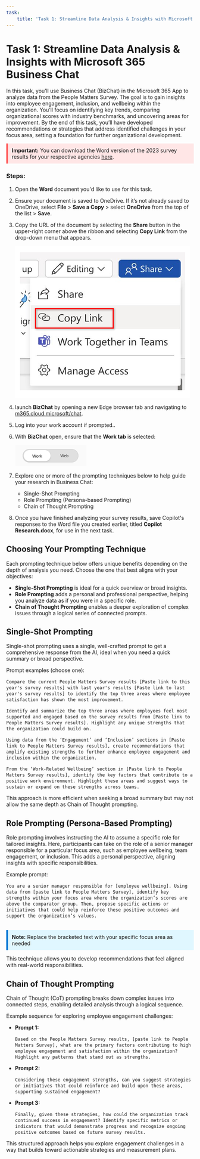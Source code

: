 ```yaml
---
task:
    title: 'Task 1: Streamline Data Analysis & Insights with Microsoft 365 Business Chat'
---
```


# Task 1: Streamline Data Analysis & Insights with Microsoft 365 Business Chat

In this task, you’ll use Business Chat (BizChat) in the Microsoft 365 App to analyze data from the People Matters Survey. The goal is to gain insights into employee engagement, inclusion, and wellbeing within the organization. You’ll focus on identifying key trends, comparing organizational scores with industry benchmarks, and uncovering areas for improvement. By the end of this task, you’ll have developed recommendations or strategies that address identified challenges in your focus area, setting a foundation for further organizational development.

<div style="background-color: #ffe6e6; padding: 10px; border-left: 5px solid #ff5c5c;"> <strong>Important:</strong> You can download the Word version of the 2023 survey results for your respective agencies <a href="https://vpsc.vic.gov.au/workforce-data-state-of-the-public-sector/data-sets-and-results/people-matter-survey-2023-results-by-organisation/" target="_blank">here</a>. </div> 

### Steps:

1. Open the **Word** document you'd like to use for this task.

1. Ensure your document is saved to OneDrive. If it’s not already saved to OneDrive, select **File** > **Save a Copy** > select **OneDrive** from the top of the list > **Save**.

1. Copy the URL of the document by selecting the **Share** button in the upper-right corner above the ribbon and selecting **Copy Link** from the drop-down menu that appears.

    ![Screenshot showing the Share menu and the Copy Link option highlighted.](../Media/share-menu-with-copy-link.png)

1. launch **BizChat** by opening a new Edge browser tab and navigating to <a href="https://m365.cloud.microsoft/chat" target="_blank">m365.cloud.microsoft/chat</a>.

1. Log into your work account if prompted..

1. With **BizChat** open, ensure that the **Work tab** is selected:

    ![Screenshot showing web tab in BizChat.](../Media/work-tab.png)

1. Explore one or more of the prompting techniques below to help guide your research in Business Chat:

    - Single-Shot Prompting
    - Role Prompting (Persona-based Prompting)
    - Chain of Thought Prompting

1. Once you have finished analyzing your survey results, save Copilot's responses to the Word file you created earlier, titled **Copilot Research.docx**, for use in the next task.

## Choosing Your Prompting Technique

Each prompting technique below offers unique benefits depending on the depth of analysis you need. Choose the one that best aligns with your objectives:

- **Single-Shot Prompting** is ideal for a quick overview or broad insights.
- **Role Prompting** adds a personal and professional perspective, helping you analyze data as if you were in a specific role.
- **Chain of Thought Prompting** enables a deeper exploration of complex issues through a logical series of connected prompts.


## Single-Shot Prompting

Single-shot prompting uses a single, well-crafted prompt to get a comprehensive response from the AI, ideal when you need a quick summary or broad perspective.

Prompt examples (choose one):

```text
Compare the current People Matters Survey results [Paste link to this year's survey results] with last year's results [Paste link to last year's survey results] to identify the top three areas where employee satisfaction has shown the most improvement. 
```

```text
Identify and summarize the top three areas where employees feel most supported and engaged based on the survey results from [Paste link to People Matters Survey results]. Highlight any unique strengths that the organization could build on.
```

```text
Using data from the ‘Engagement’ and ‘Inclusion’ sections in [Paste link to People Matters Survey results], create recommendations that amplify existing strengths to further enhance employee engagement and inclusion within the organization.
```

```text
From the ‘Work-Related Wellbeing’ section in [Paste link to People Matters Survey results], identify the key factors that contribute to a positive work environment. Highlight these areas and suggest ways to sustain or expand on these strengths across teams.
```

This approach is more efficient when seeking a broad summary but may not allow the same depth as Chain of Thought prompting.

## Role Prompting (Persona-Based Prompting)

Role prompting involves instructing the AI to assume a specific role for tailored insights. Here, participants can take on the role of a senior manager responsible for a particular focus area, such as employee wellbeing, team engagement, or inclusion. This adds a personal perspective, aligning insights with specific responsibilities.

Example prompt:

```text
You are a senior manager responsible for [employee wellbeing]. Using data from [paste link to People Matters Survey], identify key strengths within your focus area where the organization’s scores are above the comparator group. Then, propose specific actions or initiatives that could help reinforce these positive outcomes and support the organization’s values.
```
<br> 
<div style="background-color: #e0f7ff; padding: 10px; border-left: 5px solid #0078D4;"> <strong>Note:</strong> Replace the bracketed text with your specific focus area as needed </div>

This technique allows you to develop recommendations that feel aligned with real-world responsibilities.

## Chain of Thought Prompting

Chain of Thought (CoT) prompting breaks down complex issues into connected steps, enabling detailed analysis through a logical sequence.

Example sequence for exploring employee engagement challenges:

- **Prompt 1:**

    ```text
   Based on the People Matters Survey results, [paste link to People Matters Survey], what are the primary factors contributing to high employee engagement and satisfaction within the organization? Highlight any patterns that stand out as strengths.

    ```

- **Prompt 2:**

    ```text
    Considering these engagement strengths, can you suggest strategies or initiatives that could reinforce and build upon these areas, supporting sustained engagement?
    ```

- **Prompt 3:**

    ```text
    Finally, given these strategies, how could the organization track continued success in engagement? Identify specific metrics or indicators that would demonstrate progress and recognize ongoing positive outcomes based on future survey results.
    ```

This structured approach helps you explore engagement challenges in a way that builds toward actionable strategies and measurement plans.